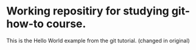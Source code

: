 # Working repositiry for studying git-how-to course.

This is the Hello World example from the git tutorial.
(changed in original)
